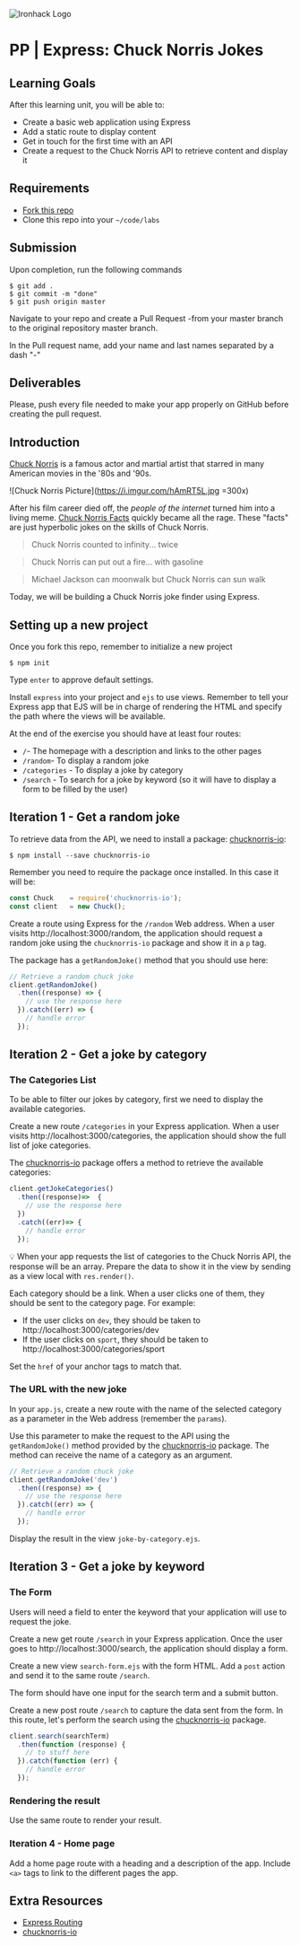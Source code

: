 ![Ironhack Logo](https://i.imgur.com/1QgrNNw.png)

# PP | Express: Chuck Norris Jokes

## Learning Goals

After this learning unit, you will be able to:

- Create a basic web application using Express
- Add a static route to display content
- Get in touch for the first time with an API
- Create a request to the Chuck Norris API to retrieve content and display it

## Requirements

- [Fork this repo](https://guides.github.com/activities/forking/)
- Clone this repo into your `~/code/labs`

## Submission

Upon completion, run the following commands
```
$ git add .
$ git commit -m "done"
$ git push origin master
```
Navigate to your repo and create a Pull Request -from your master branch to the original repository master branch.

In the Pull request name, add your name and last names separated by a dash "-"

## Deliverables

Please, push every file needed to make your app properly on GitHub before creating the pull request.

## Introduction

[Chuck Norris](https://en.wikipedia.org/wiki/Chuck_Norris) is a famous actor and martial artist that starred in many American movies in the '80s and '90s.

![Chuck Norris Picture](https://i.imgur.com/hAmRT5L.jpg =300x)

After his film career died off, the *people of the internet* turned him into a living meme. [Chuck Norris Facts](https://en.wikipedia.org/wiki/Chuck_Norris_facts) quickly became all the rage. These "facts" are just hyperbolic jokes on the skills of Chuck Norris.

> Chuck Norris counted to infinity... twice

> Chuck Norris can put out a fire... with gasoline

> Michael Jackson can moonwalk but Chuck Norris can sun walk

Today, we will be building a Chuck Norris joke finder using Express.

## Setting up a new project

Once you fork this repo, remember to initialize a new project

```
$ npm init
```
Type `enter` to approve default settings.

Install `express` into your project and `ejs` to use views. Remember to tell your Express app that EJS will be in charge of rendering the HTML and specify the path where the views will be available.

At the end of the exercise you should have at least four routes:

- `/`- The homepage with a description and links to the other pages
- `/random`- To display a random joke
- `/categories` - To display a joke by category
- `/search` - To search for a joke by keyword (so it will have to display a form to be filled by the user)


## Iteration 1 - Get a random joke

To retrieve data from the API, we need to install a package: [chucknorris-io](https://www.npmjs.com/package/chucknorris-io):

```
$ npm install --save chucknorris-io
```

Remember you need to require the package once installed. In this case it will be:

```javascript
const Chuck    = require('chucknorris-io');
const client   = new Chuck();
```

Create a route using Express for the `/random` Web address. When a user visits http://localhost:3000/random, the application should request a random joke using the `chucknorris-io` package and show it in a `p` tag.

The package has a `getRandomJoke()` method that you should use here:

```javascript
// Retrieve a random chuck joke
client.getRandomJoke()
  .then((response) => {
    // use the response here
  }).catch((err) => {
    // handle error
  });
```


## Iteration 2 - Get a joke by category

### The Categories List

To be able to filter our jokes by category, first we need to display the available categories.

Create a new route `/categories` in your Express application. When a user visits http://localhost:3000/categories, the application should show the full list of joke categories.

The [chucknorris-io](https://www.npmjs.com/package/chucknorris-io) package offers a method to retrieve the available categories:

```javascript
client.getJokeCategories()
  .then((response)=>  {
    // use the response here
  })
  .catch((err)=> {
    // handle error
  });
```


:bulb: When your app requests the list of categories to the Chuck Norris API, the response will be an array. Prepare the data to show it in the view by sending as a view local with `res.render()`.


Each category should be a link. When a user clicks one of them, they should be sent to the category page. For example:

- If the user clicks on `dev`, they should be taken to http://localhost:3000/categories/dev
- If the user clicks on `sport`, they should be taken to http://localhost:3000/categories/sport

Set the `href` of your anchor tags to match that.

### The URL with the new joke

In your `app.js`, create a new route with the name of the selected category as a parameter in the Web address (remember the `params`).

Use this parameter to make the request to the API using the `getRandomJoke()` method provided by the [chucknorris-io](https://www.npmjs.com/package/chucknorris-io) package. The method can receive the name of a category as an argument.

```javascript
// Retrieve a random chuck joke
client.getRandomJoke('dev')
  .then((response) => {
    // use the response here
  }).catch((err) => {
    // handle error
  });
```

Display the result in the view `joke-by-category.ejs`.


## Iteration 3 - Get a joke by keyword

### The Form

Users will need a field to enter the keyword that your application will use to request the joke.

Create a new get route `/search` in your Express application. Once the user goes to http://localhost:3000/search, the application should display a form.

Create a new view `search-form.ejs` with the form HTML. Add a `post` action and send it to the same route `/search`.

The form should have one input for the search term and a submit button.

Create a new post route `/search` to capture the data sent from the form. In this route, let's perform the search using the [chucknorris-io](https://www.npmjs.com/package/chucknorris-io) package.

```javascript
client.search(searchTerm)
  .then(function (response) {
    // to stuff here
  }).catch(function (err) {
    // handle error
  });
```
### Rendering the result

Use the same route to render your result.


### Iteration 4 - Home page

Add a home page route with a heading and a description of the app. Include `<a>` tags to link to the different pages the app.


## Extra Resources

- [Express Routing](https://expressjs.com/en/guide/routing.html)
- [chucknorris-io](https://www.npmjs.com/package/chucknorris-io)
